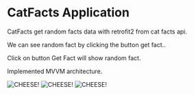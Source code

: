 # CatFacts Application

CatFacts get random facts data with retrofit2 from cat facts api.

We can see random fact by clicking the button get fact..

Click on button Get Fact will show random fact.

Implemented MVVM architecture.

![CHEESE!](https://user-images.githubusercontent.com/74861262/212669494-5aa8e4ad-c737-45f3-8928-b5d583ec96fb.png)
![CHEESE!](https://user-images.githubusercontent.com/74861262/212669523-ff676a58-4ca3-49b1-82ce-d683dc977ca2.png)
![CHEESE!](https://user-images.githubusercontent.com/74861262/212669595-833b63f9-e48e-4ff4-96e3-aae6c5864e27.png)
